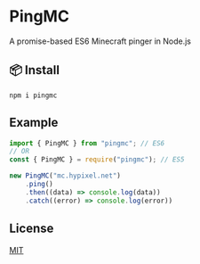 # PingMC

A promise-based ES6 Minecraft pinger in Node.js

## 📦 Install
`npm i pingmc`

## Example
```javascript
import { PingMC } from "pingmc"; // ES6
// OR
const { PingMC } = require("pingmc"); // ES5

new PingMC("mc.hypixel.net")
    .ping()
    .then((data) => console.log(data))
    .catch((error) => console.log(error))

```

## License
[MIT](LICENSE.md)
